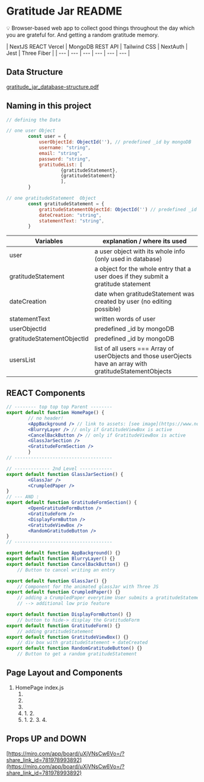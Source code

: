 # Gratitude Jar README

<aside>
💡 Browser-based web app to collect good things throughout the day which you are grateful for. And getting a random gratitude memory.

</aside>

| NextJS REACT
Vercel | MongoDB
REST API
| Tailwind CSS
| NextAuth | Jest | Three Fiber
|
| --- | --- | --- | --- | --- | --- |


## Data Structure

[gratitude_jar_database-structure.pdf](gratitude_jar_database-structure.pdf)

## Naming in this project

```jsx
// defining the Data

// one user Object
		const user = {
			userObjectId: ObjectId(''), // predefined _id by mongoDB
			username: "string",
			email: "string",
			password: "string",
			gratitudeList: [
					{gratitudeStatement},
					{gratitudeStatement}
					],
		}

// one gratitudeStatement  Object
		const gratitudeStatement = {
			gratitudeStatementObjectId: ObjectId('') // predefined _id by mongoDB
			dateCreation: "string",
			statementText: "string",
		}


```

| Variables                  | explanation / where its used                                                                                 |
| -------------------------- | ------------------------------------------------------------------------------------------------------------ |
| user                       | a user object with its whole info (only used in database)                                                    |
| gratitudeStatement         | a object for the whole entry that a user does if they submit a gratitude statement                           |
| dateCreation               | date when gratitudeStatement was created by user (no editing possible)                                       |
| statementText              | written words of user                                                                                        |
| userObjectId               | predefined \_id by mongoDB                                                                                   |
| gratitudeStatementObjectId | predefined \_id by mongoDB                                                                                   |
| usersList                  | list of all users === Array of userObjects and those userOjects have an array with gratitudeStatementObjects |

## REACT Components

```jsx
// -------- top top top Parent --------
export default function HomePage() {
		// no header!
		<AppBackground /> // link to assets: [see image](https://www.notion.so/Interface-Userflow-ad79dbdd5370451e98673f0c55caa0c5?pvs=21)
		<BlurryLayer /> // only if GratitudeViewBox is active
		<CancelBackButton /> // only if GratitudeViewBox is active
		<GlassJarSection />
		<GratitudeFormSection />
		}
// ------------------------------------

// ------------- 2nd Level ------------
export default function GlassJarSection() {
		<GlassJar />
		<CrumpledPaper />
}
// --- AND :
export default function GratitudeFormSection() {
		<OpenGratitudeFormButton />
		<GratitudeForm />
		<DisplayFormButton />
		<GratitudeViewBox />
		<RandomGratitudeButton />
}
// ------------------------------------

export default function AppBackground() {}
export default function BlurryLayer() {}
export default function CancelBackButton() {}
	// Button to cancel writing an entry

export default function GlassJar() {}
	// Component for the animated glassJar with Three JS
export default function CrumpledPaper() {}
	// adding a CrumpledPaper everytime User submits a gratitudeStatement
	// --> additional low prio feature

export default function DisplayFormButton() {}
	// button to hide-> display the GratitudeForm
export default function GratitudeForm() {}
	// adding gratitudeStatement
export default function GratitudeViewBox() {}
	// div box with gratitudeStatement + dateCreated
export default function RandomGratitudeButton() {}
	// Button to get a random gratitudeStatement
```

## Page Layout and Components

1. HomePage index.js
   1. <AppBackground />
   2. <BlurryLayer />
   3. <CancelBackButton />
   4. <GlassJarSection />
      1. <GlassJar />
      2. <CrumpledPaper />
   5. <GratitudeFormSection />
      1. <GratitudeForm />
      2. <DisplayFormButton />
      3. <GratitudeViewBox />
      4. <RandomGratitudeButton />

## Props UP and DOWN

[https://miro.com/app/board/uXjVNsCw6Vo=/?share_link_id=781978993892](https://miro.com/app/board/uXjVNsCw6Vo=/?share_link_id=781978993892)
